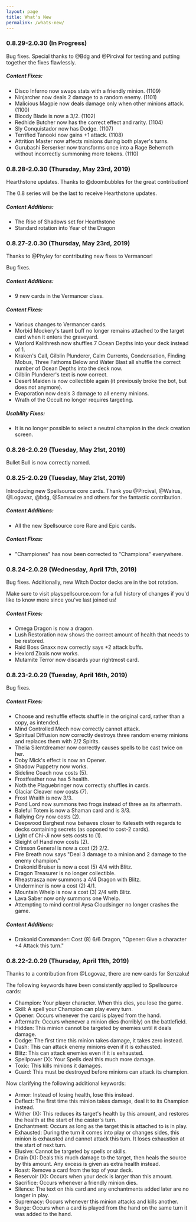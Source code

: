 ```yaml
---
layout: page
title: What's New
permalink: /whats-new/
---
```


### 0.8.29-2.0.30 (In Progress)

Bug fixes. Special thanks to @Bdg and @Pircival for testing and putting together the fixes flawlessly.

##### Content Fixes:

 - Disco Inferno now swaps stats with a friendly minion. (1109)
 - Ninjarcher now deals 2 damage to a random enemy. (1101)
 - Malicious Magpie now deals damage only when other minions attack. (1100)
 - Bloody Blade is now a 3/2. (1102)
 - Redhide Butcher now has the correct effect and rarity. (1104)
 - Sly Conquistador now has Dodge. (1107)
 - Terrified Tanooki now gains +1 attack. (1108)
 - Attrition Master now affects minions during both player's turns.
 - Gurubashi Berserker now transforms once into a Rage Behemoth without incorrectly summoning more tokens. (1110)

### 0.8.28-2.0.30 (Thursday, May 23rd, 2019)

Hearthstone updates. Thanks to @doombubbles for the great contribution!

The 0.8 series will be the last to receive Hearthstone updates.

##### Content Additions:
 - The Rise of Shadows set for Hearthstone
 - Standard rotation into Year of the Dragon

### 0.8.27-2.0.30 (Thursday, May 23rd, 2019)

Thanks to @Phyley for contributing new fixes to Vermancer!

Bug fixes.

##### Content Additions:

 - 9 new cards in the Vermancer class.

##### Content Fixes:

 - Various changes to Vermancer cards.
 - Morbid Mockery's taunt buff no longer remains attached to the target card when it enters the graveyard.
 - Warlord Kalithresh now shuffles 7 Ocean Depths into your deck instead of 1.
 - Kraken's Call, Gilblin Plunderer, Calm Currents, Condensation, Finding Mobus, Three Fathoms Below and Water Blast all shuffle the correct number of Ocean Depths into the deck now.
 - Gilblin Plunderer's text is now correct.
 - Desert Maiden is now collectible again (it previously broke the bot, but does not anymore).
 - Evaporation now deals 3 damage to all enemy minions.
 - Wrath of the Occult no longer requires targeting.

##### Usability Fixes:

 - It is no longer possible to select a neutral champion in the deck creation screen.

### 0.8.26-2.0.29 (Tuesday, May 21st, 2019)

Bullet Bull is now correctly named.

### 0.8.25-2.0.29 (Tuesday, May 21st, 2019)

Introducing new Spellsource core cards. Thank you @Pircival, @Walrus, @Logovaz, @bdg, @Samswize and others for the fantastic contribution.

##### Content Additions:

 - All the new Spellsource core Rare and Epic cards.
 
##### Content Fixes:

 - "Championes" has now been corrected to "Champions" everywhere.

### 0.8.24-2.0.29 (Wednesday, April 17th, 2019)

Bug fixes. Additionally, new Witch Doctor decks are in the bot rotation.

Make sure to visit playspellsource.com for a full history of changes if you'd like to know more since you've last joined us!

##### Content Fixes:

 - Omega Dragon is now a dragon.
 - Lush Restoration now shows the correct amount of health that needs to be restored.
 - Raid Boss Gnaxx now correctly says +2 attack buffs.
 - Hexlord Zixxis now works.
 - Mutamite Terror now discards your rightmost card.

### 0.8.23-2.0.29 (Tuesday, April 16th, 2019)

Bug fixes.

##### Content Fixes:

 - Choose and reshuffle effects shuffle in the original card, rather than a copy, as intended.
 - Mind Controlled Mech now correctly cannot attack.
 - Spiritual Diffusion now correctly destroys three random enemy minions and replaces them with 2/2 Spirits.
 - Thelia Silentdreamer now correctly causes spells to be cast twice on her.
 - Doby Mick's effect is now an Opener.
 - Shadow Puppetry now works.
 - Sideline Coach now costs (5).
 - Frostfeather now has 5 health.
 - Noth the Plaguebringer now correctly shuffles in cards.
 - Glaciar Cleaver now costs (7).
 - Frost Wraith is now 3/3.
 - Pond Lord now summons two frogs instead of three as its aftermath.
 - Baleful Totem is now a Shaman card and is 3/3.
 - Rallying Cry now costs (2).
 - Deepwood Barghest now behaves closer to Keleseth with regards to decks containing secrets (as opposed to cost-2 cards).
 - Light of Chi-Ji now sets costs to (1).
 - Sleight of Hand now costs (2).
 - Crimson General is now a cost (2) 2/2.
 - Fire Breath now says "Deal 3 damage to a minion and 2 damage to the enemy champion."
 - Drakonid Bruiser is now a cost (5) 4/4 with Blitz.
 - Dragon Treasurer is no longer collectible.
 - Rheastrasza now summons a 4/4 Dragon with Blitz.
 - Underminer is now a cost (2) 4/1.
 - Mountain Whelp is now a cost (3) 2/4 with Blitz.
 - Lava Saber now only summons one Whelp.
 - Attempting to mind control Aysa Cloudsinger no longer crashes the game.

##### Content Additions:

 - Drakonid Commander: Cost (8) 6/6 Dragon, "Opener: Give a character +4 Attack this turn."

### 0.8.22-2.0.29 (Thursday, April 11th, 2019)

Thanks to a contribution from @Logovaz, there are new cards for Senzaku!

The following keywords have been consistently applied to Spellsource cards:

 - Champion: Your player character. When this dies, you lose the game.
 - Skill: A spell your Champion can play every turn.
 - Opener: Occurs whenever the card is played from the hand.
 - Aftermath: Occurs whenever a minion dies (horribly) on the battlefield.
 - Hidden: This minion cannot be targeted by enemies until it deals damage.
 - Dodge: The first time this minion takes damage, it takes zero instead.
 - Dash: This can attack enemy minions even if it is exhausted.
 - Blitz: This can attack enemies even if it is exhausted.
 - Spellpower (X): Your Spells deal this much more damage.
 - Toxic: This kills minions it damages.
 - Guard: This must be destroyed before minions can attack its champion.

Now clarifying the following additional keywords:

 - Armor: Instead of losing health, lose this instead.
 - Deflect: The first time this minion takes damage, deal it to its Champion instead.
 - Wither (X): This reduces its target's health by this amount, and restores the health at the start of the caster's turn.
 - Enchantment: Occurs as long as the target this is attached to is in play.
 - Exhausted: During the turn it comes into play or changes sides, this minion is exhausted and cannot attack this turn. It loses exhaustion at the start of next turn.
 - Elusive: Cannot be targeted by spells or skills.
 - Drain (X): Deals this much damage to the target, then heals the source by this amount. Any excess is given as extra health instead.
 - Roast: Remove a card from the top of your deck.
 - Reservoir (X): Occurs when your deck is larger than this amount.
 - Sacrifice: Occurs whenever a friendly minion dies.
 - Silence: The text on this card and any enchantments added later are no longer in play.
 - Supremacy: Occurs whenever this minion attacks and kills another.
 - Surge: Occurs when a card is played from the hand on the same turn it was added to the hand.
